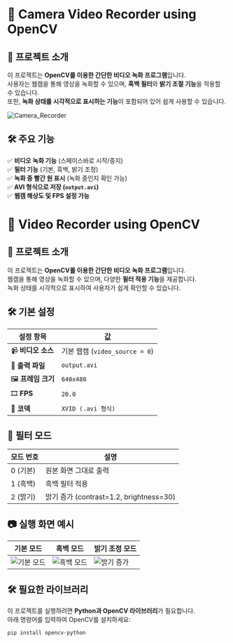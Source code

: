 # 🎥 Camera Video Recorder using OpenCV

## 📌 프로젝트 소개
이 프로젝트는 **OpenCV를 이용한 간단한 비디오 녹화 프로그램**입니다.  
사용자는 웹캠을 통해 영상을 녹화할 수 있으며, **흑백 필터**와 **밝기 조절 기능**을 적용할 수 있습니다.  
또한, **녹화 상태를 시각적으로 표시하는 기능**이 포함되어 있어 쉽게 사용할 수 있습니다.


![Camera_Recorder](https://github.com/user-attachments/assets/4a2c90d3-3e94-4d08-acfb-c38fa3b08ab5)



## 🛠 주요 기능
✅ **비디오 녹화 기능** (스페이스바로 시작/중지)  
✅ **필터 기능** (기본, 흑백, 밝기 조정)  
✅ **녹화 중 빨간 원 표시** (녹화 중인지 확인 가능)  
✅ **AVI 형식으로 저장 (`output.avi`)**  
✅ **웹캠 해상도 및 FPS 설정 가능**  

# 🎥 Video Recorder using OpenCV

## 📌 프로젝트 소개
이 프로젝트는 **OpenCV를 이용한 간단한 비디오 녹화 프로그램**입니다.  
웹캠을 통해 영상을 녹화할 수 있으며, 다양한 **필터 적용 기능**을 제공합니다.  
녹화 상태를 시각적으로 표시하여 사용자가 쉽게 확인할 수 있습니다.

## 🛠 기본 설정
| 설정 항목   | 값                        |
|------------|--------------------------|
| 📹 **비디오 소스** | 기본 웹캠 (`video_source = 0`) |
| 💾 **출력 파일**   | `output.avi` |
| 🖼 **프레임 크기** | `640x480` |
| 🎞 **FPS**        | `20.0` |
| 🎥 **코덱**       | `XVID (.avi 형식)` |

## 🎨 필터 모드
| 모드 번호 | 설명 |
|-----------|----------------------|
| 0 (기본)  | 원본 화면 그대로 출력 |
| 1 (흑백)  | 흑백 필터 적용 |
| 2 (밝기)  | 밝기 증가 (contrast=1.2, brightness=30) |

## 📷 실행 화면 예시
| 기본 모드 | 흑백 모드 | 밝기 조정 모드 |
|-----------|----------|--------------|
| ![기본 모드](basic.jpg) | ![흑백 모드](gray.jpg) | ![밝기 증가](bright.jpg) |

## 🛠 필요한 라이브러리
이 프로젝트를 실행하려면 **Python과 OpenCV 라이브러리**가 필요합니다.  
아래 명령어를 입력하여 OpenCV를 설치하세요:

```bash
pip install opencv-python
